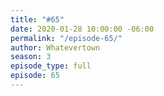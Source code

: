 ```yaml
---
title: "#65"
date: 2020-01-28 10:00:00 -06:00
permalink: "/episode-65/"
author: Whatevertown
season: 3
episode_type: full
episode: 65
---
```


